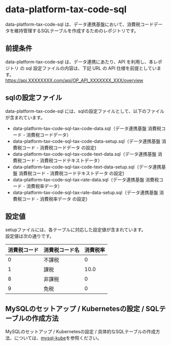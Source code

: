 # data-platform-tax-code-sql

data-platform-tax-code-sql は、データ連携基盤において、消費税コードデータを維持管理するSQLテーブルを作成するためのレポジトリです。 

## 前提条件  
data-platform-tax-code-sql は、データ連携にあたり、API を利用し、本レポジトリ の sql 設定ファイルの内容は、下記 URL の API 仕様を前提としています。  
https://api.XXXXXXXX.com/api/OP_API_XXXXXXX_XXX/overview  

## sqlの設定ファイル

data-platform-tax-code-sql には、sqlの設定ファイルとして、以下のファイルが含まれています。  

* data-platform-tax-code-sql-tax-code-data.sql（データ連携基盤 消費税コード - 消費税コードデータ）
* data-platform-tax-code-sql-tax-code-data-setup.sql（データ連携基盤 消費税コード - 消費税コードデータ の設定)  
* data-platform-tax-code-sql-tax-code-text-data.sql（データ連携基盤 消費税コード - 消費税コードテキストデータ）  
* data-platform-tax-code-sql-tax-code-text-data-setup.sql（データ連携基盤 消費税コード - 消費税コードテキストデータ の設定)  
* data-platform-tax-code-sql-tax-rate-data.sql（データ連携基盤 消費税コード - 消費税率データ）
* data-platform-tax-code-sql-tax-rate-data-setup.sql（データ連携基盤 消費税コード - 消費税率データ の設定)  

## 設定値
setupファイルには、各テーブルに対応した設定値が含まれています。  
設定値は次の通りです。  

| 消費税コード | 消費税コード名 | 消費税率 | 
| ------------ | ------------ | -------- | 
| 0           | 不課税    | 0        | 
| 1           | 課税　    | 10.0     | 
| 8           | 非課税    | 0        | 
| 9           | 免税      | 0        | 


## MySQLのセットアップ / Kubernetesの設定 / SQLテーブルの作成方法

MySQLのセットアップ / Kubernetesの設定 / 具体的なSQLテーブルの作成方法、については、[mysql-kube](https://github.com/latonaio/mysql-kube)を参照ください。

